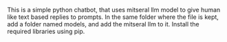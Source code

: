 This is a simple python chatbot, that uses mitseral llm model to give human like text based replies to prompts. 
In the same folder where the file is kept, add a folder named models, and add the mitseral llm to it.
Install the required libraries using pip.

